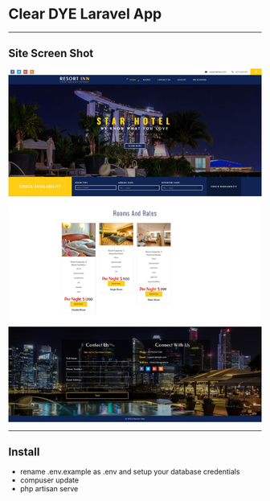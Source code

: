 # Clear DYE Laravel App


---

## Site Screen Shot

![This is a alt text.](/public/screen_short/screenShort.jpg)

---

## Install
- rename .env.example as .env and setup your database credentials
- compuser update
- php artisan serve